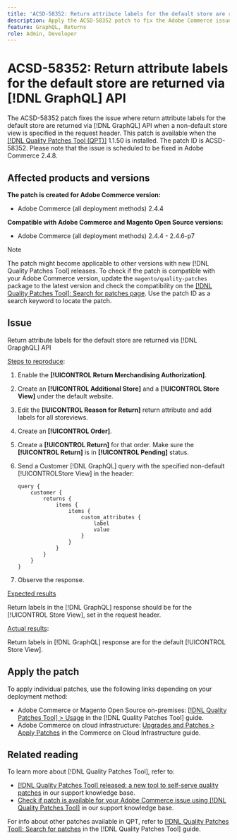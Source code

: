 ```yaml
---
title: 'ACSD-58352: Return attribute labels for the default store are returned via [!DNL GraphQL] API'
description: Apply the ACSD-58352 patch to fix the Adobe Commerce issue where return attribute labels for the default store are returned via [!DNL GraphQL] API when a non-default store view is specified in the request header.
feature: GraphQL, Returns
role: Admin, Developer
---
```


# ACSD-58352: Return attribute labels for the default store are returned via [!DNL GraphQL] API

The ACSD-58352 patch fixes the issue where return attribute labels for the default store are returned via [!DNL GraphQL] API when a non-default store view is specified in the request header. This patch is available when the [[!DNL Quality Patches Tool (QPT)]](/help/announcements/adobe-commerce-announcements/magento-quality-patches-released-new-tool-to-self-serve-quality-patches.md) 1.1.50 is installed. The patch ID is ACSD-58352. Please note that the issue is scheduled to be fixed in Adobe Commerce 2.4.8.

## Affected products and versions

**The patch is created for Adobe Commerce version:**

* Adobe Commerce (all deployment methods) 2.4.4

**Compatible with Adobe Commerce and Magento Open Source versions:**

* Adobe Commerce (all deployment methods) 2.4.4 - 2.4.6-p7

>[!NOTE]
>
>The patch might become applicable to other versions with new [!DNL Quality Patches Tool] releases. To check if the patch is compatible with your Adobe Commerce version, update the `magento/quality-patches` package to the latest version and check the compatibility on the [[!DNL Quality Patches Tool]: Search for patches page](https://experienceleague.adobe.com/tools/commerce-quality-patches/index.html). Use the patch ID as a search keyword to locate the patch.

## Issue

Return attribute labels for the default store are returned via [!DNL GrapghQL] API

<u>Steps to reproduce</u>:

1. Enable the **[!UICONTROL Return Merchandising Authorization]**.
1. Create an **[!UICONTROL Additional Store]** and a **[!UICONTROL Store View]** under the default website.
1. Edit the **[!UICONTROL Reason for Return]** return attribute and add labels for all storeviews.
1. Create an **[!UICONTROL Order]**.
1. Create a **[!UICONTROL Return]** for that order. Make sure the **[!UICONTROL Return]** is in **[!UICONTROL Pending]** status. 
1. Send a Customer [!DNL GraphQL] query with the specified non-default [!UICONTROLStore View] in the header:    

    ```
    query {
        customer {
            returns {
                items {
                    items {
                        custom_attributes {
                            label
                            value
                        }
                    }
                }
            }
        }
    }
    ```

1. Observe the response.

<u>Expected results</u>

Return labels in the [!DNL GraphQL] response should be for the [!UICONTROL Store View], set in the request header.

<u>Actual results</u>:

Return labels in [!DNL GraphQL] response are for the default [!UICONTROL Store View].

## Apply the patch

To apply individual patches, use the following links depending on your deployment method:

* Adobe Commerce or Magento Open Source on-premises: [[!DNL Quality Patches Tool] > Usage](https://experienceleague.adobe.com/docs/commerce-operations/tools/quality-patches-tool/usage.html) in the [!DNL Quality Patches Tool] guide.
* Adobe Commerce on cloud infrastructure: [Upgrades and Patches > Apply Patches](https://experienceleague.adobe.com/docs/commerce-cloud-service/user-guide/develop/upgrade/apply-patches.html) in the Commerce on Cloud Infrastructure guide.

## Related reading

To learn more about [!DNL Quality Patches Tool], refer to:

* [[!DNL Quality Patches Tool] released: a new tool to self-serve quality patches](/help/announcements/adobe-commerce-announcements/magento-quality-patches-released-new-tool-to-self-serve-quality-patches.md) in our support knowledge base.
* [Check if patch is available for your Adobe Commerce issue using [!DNL Quality Patches Tool]](/help/support-tools/patches-available-in-qpt-tool/check-patch-for-magento-issue-with-magento-quality-patches.md) in our support knowledge base.

For info about other patches available in QPT, refer to [[!DNL Quality Patches Tool]: Search for patches](https://experienceleague.adobe.com/tools/commerce-quality-patches/index.html) in the [!DNL Quality Patches Tool] guide.
